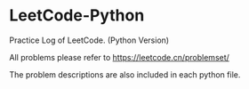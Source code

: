 # LeetCode-Python
Practice Log of LeetCode. (Python Version)

All problems please refer to https://leetcode.cn/problemset/

The problem descriptions are also included in each python file.